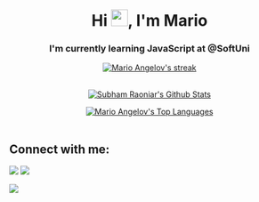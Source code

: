 <!-- <a href="#"><img width="100%" height="auto" src="https://i.imgur.com/iXuL1HG.png" height="175px"/></a> -->

<h1 align="center">Hi <img src="https://raw.githubusercontent.com/MartinHeinz/MartinHeinz/master/wave.gif" width="30px">, I'm Mario</h1>
<h3 align="center">I'm currently learning JavaScript at @SoftUni</h3>

<p align="center">
    <a href="https://github.com/MarioAngelov2/github-readme-streak-stats">
        <img title="🔥 Get streak stats for your profile at git.io/streak-stats" alt="Mario Angelov's streak" src="https://github-readme-streak-stats.herokuapp.com/?user=MarioAngelov2&theme=black-ice&hide_border=true&stroke=0000&background=060A0CD0"/>
    </a>
</p> 



<p align="center">
  <br/> 
    <a href="https://github.com/MarioAngelov2/github-readme-stats"><img alt="Subham Raoniar's Github Stats" src="https://github-readme-stats.vercel.app/api?username=MarioAngelov2&show_icons=true&count_private=true&theme=react&hide_border=true&bg_color=0D1117" /></a>

<p align="center">
  <a href="https://github.com/MarioAngelov2/github-readme-stats"><img alt="Mario Angelov's Top Languages" src="https://github-readme-stats.vercel.app/api/top-langs/?username=MarioAngelov2&langs_count=8&count_private=true&layout=compact&theme=react&hide_border=true&bg_color=0D1117" /></a>

<br/>
<br/>

## Connect with me:
<p align="left">

<a href = "https://www.linkedin.com/in/mario-angelov-b765ab1ab/"><img src="https://img.icons8.com/fluent/48/000000/linkedin.png"/></a>
<a href = "https://www.instagram.com/mario_angelow/"><img src="https://img.icons8.com/fluent/48/000000/instagram-new.png"/></a>

</p>


<a href="https://github.com/Meghna-DAS/github-profile-views-counter">
    <img src="https://komarev.com/ghpvc/?username=MarioAngelov2">
</a>

